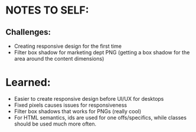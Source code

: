 # NOTES TO SELF:
## Challenges:
  * Creating responsive design for the first time
  * Filter box shadow for marketing dept PNG (getting a box shadow for the area around the content dimensions)

# Learned:
  * Easier to create responsive design before UI/UX for desktops
  * Fixed pixels causes issues for responsiveness
  * Filter box shadows that works for PNGs (really cool)
  * For HTML semantics, ids are used for one offs/specifics, while classes should be used much more often.    